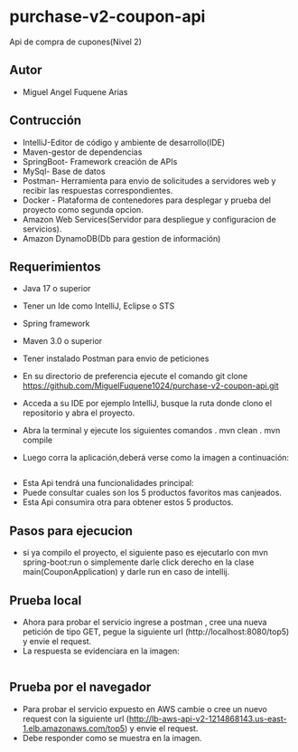 # purchase-v2-coupon-api
Api de compra de cupones(Nivel 2)

## Autor

- Miguel Angel Fuquene Arias

## Contrucción

- IntelliJ-Editor de código y ambiente de desarrollo(IDE)
- Maven-gestor de dependencias
- SpringBoot- Framework creación de APIs
- MySql- Base de datos
- Postman- Herramienta para envio de solicitudes a servidores web y recibir las respuestas correspondientes.
- Docker - Plataforma de contenedores para desplegar y prueba del proyecto como segunda opcion.
- Amazon Web Services(Servidor para despliegue y configuracion de servicios).
- Amazon DynamoDB(Db para gestion de información)


## Requerimientos
- Java 17 o superior
- Tener un Ide como IntelliJ, Eclipse o STS
- Spring framework
- Maven 3.0 o superior
- Tener instalado Postman para envio de peticiones


- En su directorio de preferencia ejecute el comando git clone https://github.com/MiguelFuquene1024/purchase-v2-coupon-api.git
- Acceda a su IDE por ejemplo IntelliJ, busque la ruta donde clono el repositorio y abra el proyecto.
- Abra la terminal y ejecute los siguientes comandos
  . mvn clean
  . mvn compile
- Luego corra la aplicación,deberá verse como la imagen a continuación:

![]()


- Esta Api tendrá una funcionalidades principal:
- Puede consultar cuales son los 5 productos favoritos mas canjeados.
- Esta Api consumira otra para obtener estos 5 productos.


## Pasos para ejecucion

- si ya compilo el proyecto, el siguiente paso es ejecutarlo con mvn spring-boot:run o simplemente darle click derecho en la clase main(CouponApplication) y darle run en caso de intellij.

## Prueba local
- Ahora para probar el servicio ingrese a postman , cree una nueva petición de tipo GET, pegue la siguiente url (http://localhost:8080/top5) y envie el request.
- La respuesta se evidenciara en la imagen:

![]()

## Prueba por el navegador

- Para probar el servicio expuesto en AWS cambie o cree un nuevo request con la siguiente url (http://lb-aws-api-v2-1214868143.us-east-1.elb.amazonaws.com/top5) y envie el request.
- Debe responder como se muestra en la imagen.

![]()


